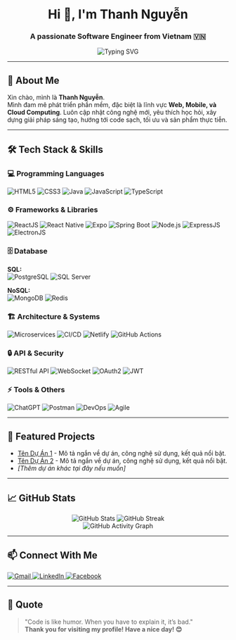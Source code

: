 <h1 align="center">Hi 👋, I'm Thanh Nguyễn</h1>
<h3 align="center">A passionate Software Engineer from Vietnam 🇻🇳</h3>

<p align="center">
  <img src="https://readme-typing-svg.demolab.com?font=Fira+Code&pause=1000&color=36BCF7&center=true&vCenter=true&width=450&lines=Welcome+to+my+GitHub+Profile!;Coding+is+my+passion;Always+learning+new+things!" alt="Typing SVG" />
</p>

---

## 👋 About Me

Xin chào, mình là **Thanh Nguyễn**.  
Mình đam mê phát triển phần mềm, đặc biệt là lĩnh vực **Web, Mobile, và Cloud Computing**. Luôn cập nhật công nghệ mới, yêu thích học hỏi, xây dựng giải pháp sáng tạo, hướng tới code sạch, tối ưu và sản phẩm thực tiễn.

---

## 🛠️ Tech Stack & Skills

### 💻 Programming Languages
![HTML5](https://img.shields.io/badge/-HTML5-E34F26?style=flat-square&logo=html5&logoColor=white)
![CSS3](https://img.shields.io/badge/-CSS3-1572B6?style=flat-square&logo=css3)
![Java](https://img.shields.io/badge/-Java-007396?style=flat-square&logo=java)
![JavaScript](https://img.shields.io/badge/-JavaScript-F7B93E?style=flat-square&logo=javascript)
![TypeScript](https://img.shields.io/badge/-TypeScript-3178C6?style=flat-square&logo=typescript)

### ⚙️ Frameworks & Libraries
![ReactJS](https://img.shields.io/badge/-React-61DAFB?style=flat-square&logo=react)
![React Native](https://img.shields.io/badge/-React_Native-61DAFB?style=flat-square&logo=react)
![Expo](https://img.shields.io/badge/-Expo-000020?style=flat-square&logo=expo)
![Spring Boot](https://img.shields.io/badge/-Spring_Boot-6DB33F?style=flat-square&logo=spring-boot)
![Node.js](https://img.shields.io/badge/-Node.js-339933?style=flat-square&logo=nodedotjs)
![ExpressJS](https://img.shields.io/badge/-Express.js-000000?style=flat-square&logo=express)
![ElectronJS](https://img.shields.io/badge/-Electron-47848F?style=flat-square&logo=electron)

### 🗄️ Database
**SQL:**  
![PostgreSQL](https://img.shields.io/badge/-PostgreSQL-4169E1?style=flat-square&logo=postgresql)
![SQL Server](https://img.shields.io/badge/-SQL_Server-CC2927?style=flat-square&logo=microsoft-sql-server)
<!-- Thêm các database SQL khác nếu có -->

**NoSQL:**  
![MongoDB](https://img.shields.io/badge/-MongoDB-47A248?style=flat-square&logo=mongodb)
![Redis](https://img.shields.io/badge/-Redis-DC382D?style=flat-square&logo=redis)

### 🏗️ Architecture & Systems
![Microservices](https://img.shields.io/badge/-Microservices-15AABF?style=flat-square&logo=docker)
![CI/CD](https://img.shields.io/badge/-CI/CD-3DDC84?style=flat-square&logo=github-actions)
![Netlify](https://img.shields.io/badge/-Netlify-00C7B7?style=flat-square&logo=netlify)
![GitHub Actions](https://img.shields.io/badge/-GitHub%20Actions-2088FF?style=flat-square&logo=github-actions)

### 🔒 API & Security
![RESTful API](https://img.shields.io/badge/-RESTful_API-6C3483?style=flat-square&logo=api)
![WebSocket](https://img.shields.io/badge/-WebSocket-FF6F00?style=flat-square&logo=websocket)
![OAuth2](https://img.shields.io/badge/-OAuth2-006400?style=flat-square&logo=oauth)
![JWT](https://img.shields.io/badge/-JWT-000000?style=flat-square&logo=json-web-tokens)

### ⚡ Tools & Others
![ChatGPT](https://img.shields.io/badge/-ChatGPT-10A37F?style=flat-square&logo=openai)
![Postman](https://img.shields.io/badge/-Postman-FF6C37?style=flat-square&logo=postman)
![DevOps](https://img.shields.io/badge/-DevOps-0078D7?style=flat-square&logo=azuredevops)
![Agile](https://img.shields.io/badge/-Agile/Scrum-29B6F6?style=flat-square&logo=scrumalliance)
<!-- Thêm/bớt badge nếu muốn -->

---

## 📌 Featured Projects

<!-- Gợi ý: Đưa link trực tiếp, mô tả ngắn gọn, có thể thêm icon dự án -->
- [Tên Dự Án 1](https://github.com/hoctrohoangthanh/project1) - Mô tả ngắn về dự án, công nghệ sử dụng, kết quả nổi bật.
- [Tên Dự Án 2](https://github.com/hoctrohoangthanh/project2) - Mô tả ngắn về dự án, công nghệ sử dụng, kết quả nổi bật.
- _[Thêm dự án khác tại đây nếu muốn]_

---

## 📈 GitHub Stats

<p align="center">
  <img src="https://github-readme-stats.vercel.app/api?username=hoctrohoangthanh&show_icons=true&theme=radical" alt="GitHub Stats" />
  <img src="https://github-readme-streak-stats.herokuapp.com/?user=hoctrohoangthanh&theme=radical" alt="GitHub Streak" />
  <br/>
  <img src="https://github-readme-activity-graph.cyclic.app/graph?username=hoctrohoangthanh&theme=react-dark" alt="GitHub Activity Graph" />
</p>

---

## 📫 Connect With Me

<p align="left">
  <a href="mailto:hoctrohoangthanh@gmail.com" target="_blank">
    <img src="https://img.shields.io/badge/-Gmail-D14836?style=flat-square&logo=gmail&logoColor=white" alt="Gmail" />
  </a>
  <a href="https://linkedin.com/in/thanhn" target="_blank">
    <img src="https://img.shields.io/badge/-LinkedIn-0077B5?style=flat-square&logo=linkedin&logoColor=white" alt="LinkedIn" />
  </a>
  <a href="https://facebook.com/hoctrohoangthanh" target="_blank">
    <img src="https://img.shields.io/badge/-Facebook-1877F2?style=flat-square&logo=facebook&logoColor=white" alt="Facebook" />
  </a>
  <!-- Thêm các kênh khác nếu cần -->
</p>

---

## 📝 Quote

> "Code is like humor. When you have to explain it, it’s bad."  
> **Thank you for visiting my profile! Have a nice day! 😊**

<!-- 
Chú thích: 
- Thay thế hoặc bổ sung thông tin cá nhân, dự án ở các vị trí đã ghi chú.
- Có thể đổi câu quote hoặc bổ sung thêm mục nếu muốn.
-->
